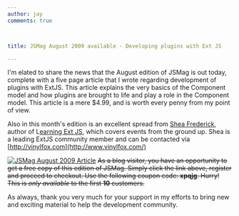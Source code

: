 ```yaml
---
author: jay
comments: true



title: JSMag August 2009 available - Developing plugins with Ext JS

---
```


I'm elated to share the news that the August edition of JSMag is out today, complete with a five page article that I wrote regarding development of plugins with ExtJS.  This article explains the very basics of the Component model and how plugins are brought to life and play a role in the Component model.  This article is a mere $4.99, and is worth every penny from my point of view.  

Also in this month's edition is an excellent spread from [Shea Frederick](http://www.vinylfox.com/), author of L[earning Ext JS](http://www.amazon.com/gp/product/1847195148?ie=UTF8&tag=viny07-20&linkCode=as2&camp=1789&creative=9325&creativeASIN=1847195148), which covers events from the ground up.  Shea is a leading ExtJS community member and can be contacted via [http://vinylfox.com](http://www.vinylfox.com/)

[![JSMag August 2009 Article](../assets/uploads//2009/08/Picture-2.png)](http://www.jsmag.com/main.issues.description/id=23/)
<del>
As a blog visitor, you have an opportunity to get a free copy of this edition of JSMag.  Simply click the link above, register and proceed to checkout.  Use the following coupon code: **xpqjg**.  Hurry!  This is _only available_ to the first **10** customers.</del>

As always, thank you very much for your support in my efforts to bring new and exciting material to help the development community.
